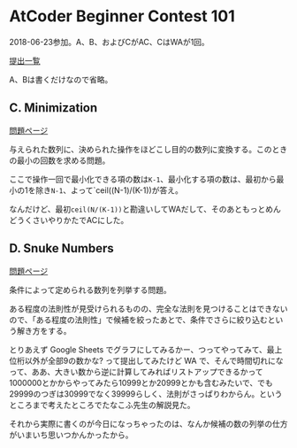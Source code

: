 # AtCoder Beginner Contest 101

2018-06-23参加。A、B、およびCがAC、CはWAが1回。

[提出一覧](https://beta.atcoder.jp/contests/abc101/submissions/me)

A、Bは書くだけなので省略。

## C. Minimization

[問題ページ](https://beta.atcoder.jp/contests/abc101/tasks/arc099_a)

与えられた数列に、決められた操作をほどこし目的の数列に変換する。このときの最小の回数を求める問題。

ここで操作一回で最小化できる項の数は`K-1`、最小化する項の数は、最初から最小の1を除き`N-1`、よって`ceil((N-1)/(K-1))が答え。

なんだけど、最初`ceil(N/(K-1))`と勘違いしてWAだして、そのあともっとめんどうくさいやりかたでACにした。

## D. Snuke Numbers

[問題ページ](https://beta.atcoder.jp/contests/abc101/tasks/arc099_b)

条件によって定められる数列を列挙する問題。

ある程度の法則性が見受けられるものの、完全な法則を見つけることはできないので、「ある程度の法則性」で候補を絞ったあとで、条件でさらに絞り込むという解き方をする。

とりあえず Google Sheets でグラフにしてみるかー、つってやってみて、最上位桁以外が全部9の数かな? って提出してみたけど WA で、そんで時間切れになって、ああ、大きい数から逆に計算してみればリストアップできるかって1000000とかからやってみたら10999とか20999とかも含むみたいで、でも29999のつぎは30999でなく39999らしく、法則がさっぱりわからん。というところまで考えたところでたなこふ先生の解説見た。

それから実際に書くのが今日になっちゃったのは、なんか候補の数の列挙の仕方がいまいち思いつかんかったから。
